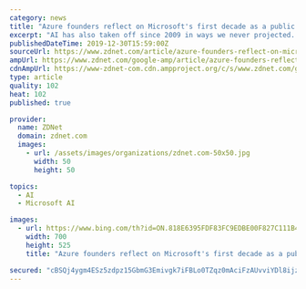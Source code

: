 ```yaml
---
category: news
title: "Azure founders reflect on Microsoft's first decade as a public cloud vendor"
excerpt: "AI has also taken off since 2009 in ways we never projected. Without the scale and compute power Azure wields, it's likely AI may not have taken off by leaps and bounds so quickly. We also wouldn't be able to launch a service like Project xCloud without the ability to launch worldwide, with low latency. We now add more capacity to Azure every ..."
publishedDateTime: 2019-12-30T15:59:00Z
sourceUrl: https://www.zdnet.com/article/azure-founders-reflect-on-microsofts-first-decade-as-a-public-cloud-vendor/
ampUrl: https://www.zdnet.com/google-amp/article/azure-founders-reflect-on-microsofts-first-decade-as-a-public-cloud-vendor/
cdnAmpUrl: https://www-zdnet-com.cdn.ampproject.org/c/s/www.zdnet.com/google-amp/article/azure-founders-reflect-on-microsofts-first-decade-as-a-public-cloud-vendor/
type: article
quality: 102
heat: 102
published: true

provider:
  name: ZDNet
  domain: zdnet.com
  images:
    - url: /assets/images/organizations/zdnet.com-50x50.jpg
      width: 50
      height: 50

topics:
  - AI
  - Microsoft AI

images:
  - url: https://www.bing.com/th?id=ON.818E6395FDF83FC9EDBE00F827C111B4
    width: 700
    height: 525
    title: "Azure founders reflect on Microsoft's first decade as a public cloud vendor"

secured: "cBSQj4ygm4ESz5zdpz15GbmG3Emivgk7iFBLo0TZqz0mAciFzAUvviYDl8ijz54n0z+OmjDMk/Bl51oa9mPUu6eYX4WxXka/Ow+SAZQ1TrH1Tje+37lP4tzwe6dSeZ8ONkeDBFWXKhZDaBjiFvcYqmqrpTvqypirhBr22oxteN9q07J2hEQFWVFEL1pSGkVUH/gW7fxvQQkIBtfkdPsp/IfoMJ+mQ6K12ZhfBgJPeijZYzH4cFNFw9kO++qmffCvyO54hkLXyFfW2KDosS6/VA==;5pPoCaxCpTYolOE8n+NkwA=="
---
```


